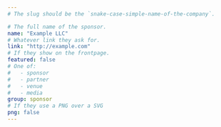 ```yaml
---
# The slug should be the `snake-case-simple-name-of-the-company`.

# The full name of the sponsor.
name: "Example LLC"
# Whatever link they ask for.
link: "http://example.com"
# If they show on the frontpage.
featured: false
# One of:
#   - sponsor
#   - partner
#   - venue
#   - media
group: sponsor
# If they use a PNG over a SVG
png: false
---
```


<!-- Their description. -->